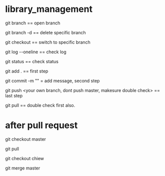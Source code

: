 # library_management

git branch == open branch

git branch -d  <branch> == delete specific branch

git checkout <branch> == switch to specific branch

git log --oneline == check log

git status == check status

git add . == first step 

git commit -m "<your comment>" = add message, second step 

git push <your own branch, dont push master, makesure double check> == last step

git pull == double check first also.






# after pull request

git checkout master

git pull

git checkout chiew

git merge master

